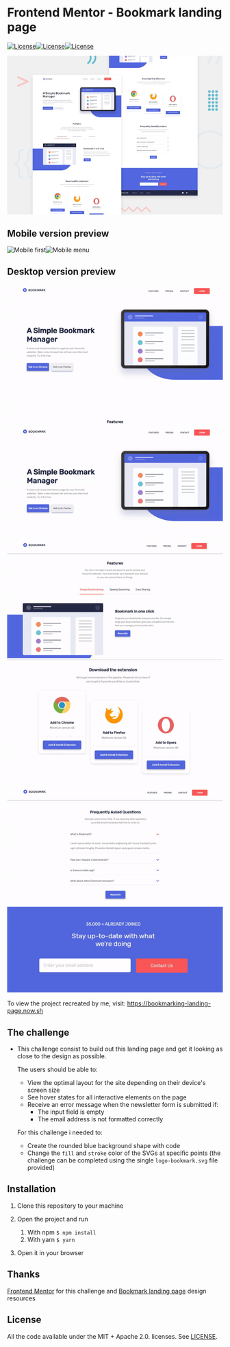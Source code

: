 # Frontend Mentor - Bookmark landing page

[![License](https://img.shields.io/badge/ZEIT-passed-brightgreen)](ZEIT)[![License](https://img.shields.io/badge/License-Apache%202.0-red.svg)](LICENSE)[![License](https://img.shields.io/badge/License-MIT-red.svg)](LICENSE)



![Design preview for the Bookmark landing page coding challenge](challenge/images/desktop-preview.jpg)



## Mobile version preview

![Mobile first](challenge/images/mobile.gif)![Mobile menu](challenge/images/menu.gif)



## Desktop version preview

![Scroll through the page](challenge/images/scroll.gif)![Home section](challenge/images/home.gif)![Features section](challenge/images/features.gif)![Pricing section](challenge/images/pricing.gif)![FAQ Section](challenge/images/faq.gif)![Form validation](challenge/images/form.gif)



To view the project recreated by me, visit: https://bookmarking-landing-page.now.sh



## The challenge

- This challenge consist to build out this landing page and get it looking as close to the design as possible.

  The users should be able to:

  - View the optimal layout for the site depending on their device's screen size
  - See hover states for all interactive elements on the page
  - Receive an error message when the newsletter form is submitted if:
    - The input field is empty
    - The email address is not formatted correctly

  For this challenge i needed to:

  - Create the rounded blue background shape with code
  - Change the `fill` and `stroke` color of the SVGs at specific points (the challenge can be completed using the single `logo-bookmark.svg` file provided)



## Installation

1. Clone this repository to your machine

2. Open the project and run

   1. With npm `$ npm install`
   2. With yarn `$ yarn`

3. Open it in your browser

   

## Thanks

[Frontend Mentor](https://www.frontendmentor.io/) for this challenge and [Bookmark landing page](https://www.frontendmentor.io/challenges/bookmark-landing-page-5d0b588a9edda32581d29158) design resources



## License

All the code available under the MIT + Apache 2.0. licenses. See [LICENSE](https://github.com/joaopaulogn/frontend-mentor-landing-page/blob/master/LICENSE).